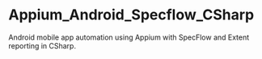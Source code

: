 # Appium_Android_Specflow_CSharp
Android mobile app automation using Appium with SpecFlow and Extent reporting in CSharp.

